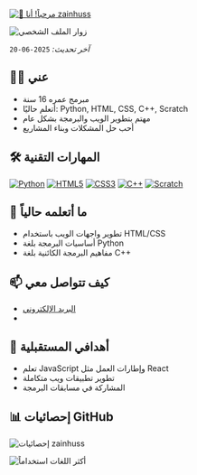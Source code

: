 [<img src="https://raw.githubusercontent.com/Raymo111/Raymo111/master/intro.gif" alt="👋 مرحباً! أنا zainhuss" title="👋 مرحباً! أنا zainhuss"/>](#)

![زوار الملف الشخصي](https://vbr.nathanchung.dev/badge?page_id=zainhuss.zainhuss&color=00cf00)

*آخر تحديث:* `2025-06-20`

## 🧑‍💻 عني
- مبرمج عمره 16 سنة
- أتعلم حاليًا: Python, HTML, CSS, C++, Scratch
- مهتم بتطوير الويب والبرمجة بشكل عام
- أحب حل المشكلات وبناء المشاريع

## 🛠 المهارات التقنية
[<img src="https://img.shields.io/badge/Python-3776AB?style=for-the-badge&logo=python&logoColor=white" alt="Python"/>](#)
[<img src="https://img.shields.io/badge/HTML5-E34F26?style=for-the-badge&logo=html5&logoColor=white" alt="HTML5"/>](#)
[<img src="https://img.shields.io/badge/CSS3-1572B6?style=for-the-badge&logo=css3&logoColor=white" alt="CSS3"/>](#)
[<img src="https://img.shields.io/badge/C%2B%2B-00599C?style=for-the-badge&logo=c%2B%2B&logoColor=white" alt="C++"/>](#)
[<img src="https://img.shields.io/badge/Scratch-4D97FF?style=for-the-badge&logo=scratch&logoColor=white" alt="Scratch"/>](#)

## 🌱 ما أتعلمه حالياً
- تطوير واجهات الويب باستخدام HTML/CSS
- أساسيات البرمجة بلغة Python
- مفاهيم البرمجة الكائنية بلغة C++

## 📫 كيف تتواصل معي
- [البريد الإلكتروني](zainselman5@gmail.com)
- 

## 🎯 أهدافي المستقبلية
- تعلم JavaScript وإطارات العمل مثل React
- تطوير تطبيقات ويب متكاملة
- المشاركة في مسابقات البرمجة

## 📊 إحصائيات GitHub
![إحصائيات zainhuss](https://github-readme-stats.vercel.app/api?username=zainhuss&show_icons=true&theme=radical)

![أكثر اللغات استخداماً](https://github-readme-stats.vercel.app/api/top-langs/?username=zainhuss&layout=compact&theme=radical)
